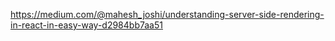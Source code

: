 https://medium.com/@mahesh_joshi/understanding-server-side-rendering-in-react-in-easy-way-d2984bb7aa51

